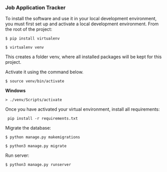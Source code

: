 ### Job Application Tracker

To install the software and use it in your local development environment, you must first set up and activate a local development environment. From the root of the project:

```
$ pip install virtualenv
```

```
$ virtualenv venv
```
This creates a folder venv, where all installed packages will be kept for this project.

Activate it using the command below.

```
$ source venv/bin/activate
```

**Windows**
```
> ./venv/Scripts/activate
```

Once you have activated your virtual environment, install all requirements:
```
 pip install -r requirements.txt
```

Migrate the database:
```
$ python manage.py makemigrations
```
```
$ python3 manage.py migrate
```

Run server:
```
$ python3 manage.py runserver
```